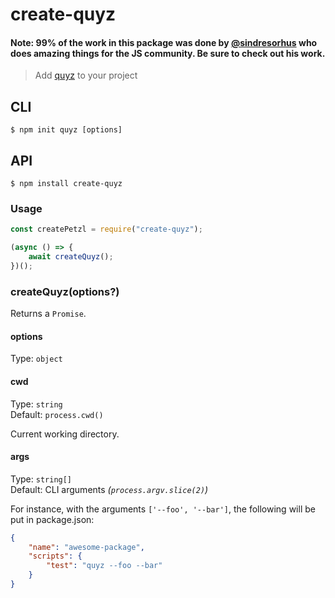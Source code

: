 # create-quyz

#### Note: 99% of the work in this package was done by [@sindresorhus](https://github.com/sindresorhus) who does amazing things for the JS community. Be sure to check out his work.

> Add [quyz](https://github.com/quyz-js/quyz) to your project

## CLI

```
$ npm init quyz [options]
```

## API

```
$ npm install create-quyz
```

### Usage

```js
const createPetzl = require("create-quyz");

(async () => {
    await createQuyz();
})();
```

### createQuyz(options?)

Returns a `Promise`.

#### options

Type: `object`

#### cwd

Type: `string`<br>
Default: `process.cwd()`

Current working directory.

#### args

Type: `string[]`<br>
Default: CLI arguments _(`process.argv.slice(2)`)_

For instance, with the arguments `['--foo', '--bar']`, the following will be put in package.json:

```json
{
    "name": "awesome-package",
    "scripts": {
        "test": "quyz --foo --bar"
    }
}
```
